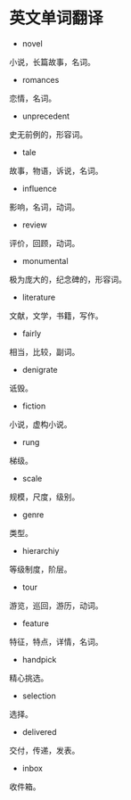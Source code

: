 # 英文单词翻译

* novel

小说，长篇故事，名词。

* romances

恋情，名词。

* unprecedent

史无前例的，形容词。

* tale

故事，物语，诉说，名词。

* influence

影响，名词，动词。

* review

评价，回顾，动词。

* monumental

极为庞大的，纪念碑的，形容词。

* literature

文献，文学，书籍，写作。

* fairly

相当，比较，副词。

* denigrate

诋毁。

* fiction

小说，虚构小说。

* rung

梯级。

* scale

规模，尺度，级别。

* genre

类型。

* hierarchiy

等级制度，阶层。

* tour

游览，巡回，游历，动词。

* feature

特征，特点，详情，名词。

* handpick

精心挑选。

* selection

选择。

* delivered

交付，传递，发表。

* inbox

收件箱。

